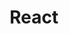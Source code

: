 ---
layout: list
category: dev
title: React
description: >
  React 개발에 필요한 상태 관리, 컴포넌트 설계, 훅(Hooks), 리액트 라우터 등의 핵심 내용을 정리합니다.
---